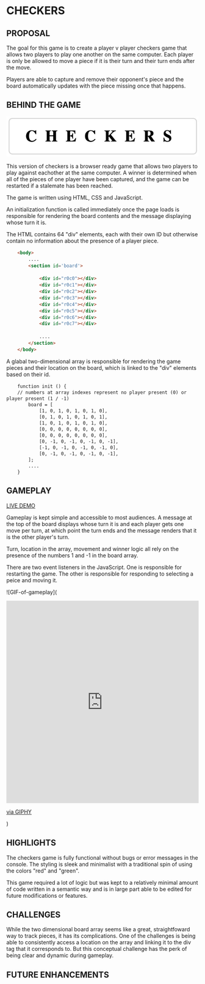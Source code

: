 # CHECKERS
## PROPOSAL

The goal for this game is to create a player v player checkers game that allows two players to play one another on the same computer. Each player is only be allowed to move a piece if it is their turn and their turn ends after the move.

Players are able to capture and remove their opponent's piece and the board automatically updates with the piece missing once that happens.

## BEHIND THE GAME

![Checkers-Title](images/title.jpeg)

This version of checkers is a browser ready game that allows two players to play against eachother at the same computer. A winner is determined when all of the pieces of one player have been captured, and the game can be restarted if a stalemate has been reached. 

The game is written using HTML, CSS and JavaScript. 

An initialization function is called immediately once the page loads is responsible for rendering the board contents and the message displaying whose turn it is. 

The HTML contains 64 "div" elements, each with their own ID but otherwise contain no information about the presence of a player piece. 

``` HTML
    <body>
        ....
        <section id='board'>
            
            <div id="r0c0"></div>
            <div id="r0c1"></div>
            <div id="r0c2"></div>
            <div id="r0c3"></div>
            <div id="r0c4"></div>
            <div id="r0c5"></div>
            <div id="r0c6"></div>
            <div id="r0c7"></div>
            
            ....
        </section>
    </body>
```

A glabal two-dimensional array is responsible for rendering the game pieces and their location on the board, which is linked to the "div" elements based on their id. 

``` JS
    function init () {
    // numbers at array indexes represent no player present (0) or player present (1 / -1)
        board = [
            [1, 0, 1, 0, 1, 0, 1, 0],
            [0, 1, 0, 1, 0, 1, 0, 1],
            [1, 0, 1, 0, 1, 0, 1, 0],
            [0, 0, 0, 0, 0, 0, 0, 0],
            [0, 0, 0, 0, 0, 0, 0, 0],
            [0, -1, 0, -1, 0, -1, 0, -1],
            [-1, 0, -1, 0, -1, 0, -1, 0],
            [0, -1, 0, -1, 0, -1, 0, -1],
        ];
        ....
    }
```

## GAMEPLAY

[LIVE DEMO](https://ahess96.github.io/checkersGameGA/)

Gameplay is kept simple and accessible to most audiences. A message at the top of the board displays whose turn it is and each player gets one move per turn, at which point the turn ends and the message renders that it is the other player's turn.

Turn, location in the array, movement and winner logic all rely on the presence of the numbers 1 and -1 in the board array. 

There are two event listeners in the JavaScript. One is responsible for restarting the game. The other is responsible for responding to selecting a peice and moving it.

![GIF-of-gameplay](<div style="width:100%;height:0;padding-bottom:105%;position:relative;"><iframe src="https://giphy.com/embed/VQZz6F7zfE7N7rkg9M" width="100%" height="100%" style="position:absolute" frameBorder="0" class="giphy-embed" allowFullScreen></iframe></div><p><a href="https://giphy.com/gifs/VQZz6F7zfE7N7rkg9M">via GIPHY</a></p>)

## HIGHLIGHTS

The checkers game is fully functional without bugs or error messages in the console. The styling is sleek and minimalist with a traditional spin of using the colors "red" and "green".

This game required a lot of logic but was kept to a relatively minimal amount of code written in a semantic way and is in large part able to be edited for future modifications or features. 

## CHALLENGES

While the two dimensional board array seems like a great, straightfoward way to track pieces, it has its complications. One of the challenges is being able to consistently access a location on the array and linking it to the div tag that it corresponds to. But this conceptual challenge has the perk of being clear and dynamic during gameplay. 

## FUTURE ENHANCEMENTS




















